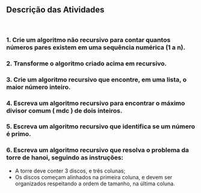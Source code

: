 ## Descrição das Atividades
<br>

### 1. Crie um algoritmo não recursivo para contar quantos números pares existem em uma sequência numérica (1 a n).
### 2. Transforme o algoritmo criado acima em recursivo.
### 3. Crie um algoritmo recursivo que encontre, em uma lista, o maior número inteiro.
### 4. Escreva um algoritmo recursivo para encontrar o máximo divisor comum ( mdc ) de dois inteiros.
### 5. Escreva um algoritmo recursivo que identifica se um número é primo.
### 6. Escreva um algoritmo recursivo que resolva o problema da torre de hanoi, seguindo as instruções:
* A torre deve conter 3 discos, e três colunas;
* Os discos começam alinhados na primeira coluna, e devem ser organizados respeitando a ordem de tamanho, na última coluna.
